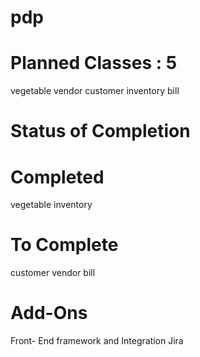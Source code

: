 # pdp

# Planned Classes : 5

vegetable
vendor
customer
inventory
bill

# Status of Completion

# Completed 
vegetable
inventory

# To Complete

customer
vendor
bill

# Add-Ons

Front- End framework and Integration
Jira
